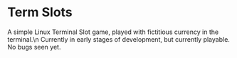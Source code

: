 # Term Slots
A simple Linux Terminal Slot game, played with fictitious currency in the terminal.\n
Currently in early stages of development, but currently playable. No bugs seen yet.
